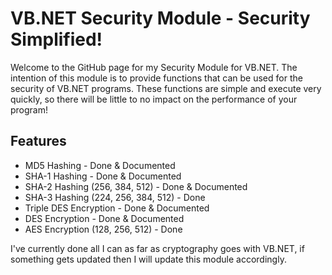# VB.NET Security Module - Security Simplified!
Welcome to the GitHub page for my Security Module for VB.NET. The intention of this module is to provide functions that can be used for the security of VB.NET programs. These functions are simple and execute very quickly, so there will be little to no impact on the performance of your program!

## Features

- MD5 Hashing - Done & Documented
- SHA-1 Hashing - Done & Documented
- SHA-2 Hashing (256, 384, 512) - Done & Documented
- SHA-3 Hashing (224, 256, 384, 512) - Done
- Triple DES Encryption - Done & Documented
- DES Encryption - Done & Documented
- AES Encryption (128, 256, 512) - Done

I've currently done all I can as far as cryptography goes with VB.NET, if something gets updated then I will update this module accordingly.
